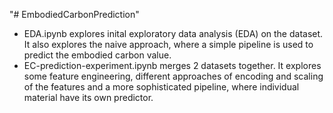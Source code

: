 "# EmbodiedCarbonPrediction"

- EDA.ipynb explores inital exploratory data analysis (EDA) on the dataset. It also explores the naive approach, where a simple pipeline is used to predict the embodied carbon value.
- EC-prediction-experiment.ipynb merges 2 datasets together. It explores some feature engineering, different approaches of encoding and scaling of the features and a more sophisticated pipeline, where individual material have its own predictor.
